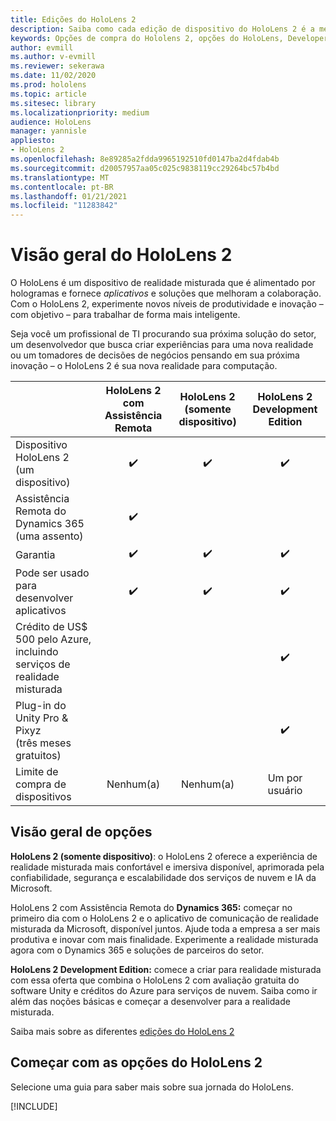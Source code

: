 ```yaml
---
title: Edições do HoloLens 2
description: Saiba como cada edição de dispositivo do HoloLens 2 é a mesma ou diferente e o que fazer depois de obter uma das suas.
keywords: Opções de compra do Hololens 2, opções do HoloLens, Developer Edition
author: evmill
ms.author: v-evmill
ms.reviewer: sekerawa
ms.date: 11/02/2020
ms.prod: hololens
ms.topic: article
ms.sitesec: library
ms.localizationpriority: medium
audience: HoloLens
manager: yannisle
appliesto:
- HoloLens 2
ms.openlocfilehash: 8e89285a2fdda9965192510fd0147ba2d4fdab4b
ms.sourcegitcommit: d20057957aa05c025c9838119cc29264bc57b4bd
ms.translationtype: MT
ms.contentlocale: pt-BR
ms.lasthandoff: 01/21/2021
ms.locfileid: "11283842"
---
```

# Visão geral do HoloLens 2

O HoloLens é um dispositivo de realidade misturada que é alimentado por hologramas e fornece *aplicativos* e soluções que melhoram a colaboração. Com o HoloLens 2, experimente novos níveis de produtividade e inovação – com objetivo – para trabalhar de forma mais inteligente.

Seja você um profissional de TI procurando [](https://www.microsoft.com/hololens/developers) sua próxima solução do setor, um [](https://www.microsoft.com/hololens/apps) desenvolvedor que busca criar experiências para uma nova realidade ou um tomadores de decisões de negócios pensando em sua próxima inovação – o HoloLens 2 é sua nova realidade para computação. [](https://www.microsoft.com/hololens/apps) 

|                                                         | HoloLens 2 com Assistência Remota | HoloLens 2 (somente dispositivo) | HoloLens 2 Development Edition |
|---------------------------------------------------------|:-----------------------------:|:------------------------:|:------------------------------:|
| Dispositivo HoloLens 2 <br>(um dispositivo)                      |               ✔️               |             ✔️            |                ✔️               |
| Assistência Remota do Dynamics 365<br>(uma assento)                |               ✔️               |                          |                                |
| Garantia                                                |               ✔️               |             ✔️            |                ✔️               |
| Pode ser usado para desenvolver aplicativos                                 |               ✔️               |             ✔️            |                ✔️               |
| Crédito de US$ 500 pelo Azure, incluindo serviços de realidade misturada |                               |                          |                ✔️               |
| Plug-in do Unity Pro & Pixyz <br>(três meses gratuitos)        |                               |                          |                ✔️               |
| Limite de compra de dispositivos                                   |              Nenhum(a)             |           Nenhum(a)           |          Um por usuário          |

## Visão geral de opções

**HoloLens 2 (somente dispositivo)**: o HoloLens 2 oferece a experiência de realidade misturada mais confortável e imersiva disponível, aprimorada pela confiabilidade, segurança e escalabilidade dos serviços de nuvem e IA da Microsoft.

HoloLens 2 com Assistência Remota do **Dynamics 365:** começar no primeiro dia com o HoloLens 2 e o aplicativo de comunicação de realidade misturada da Microsoft, disponível juntos. Ajude toda a empresa a ser mais produtiva e inovar com mais finalidade. Experimente a realidade misturada agora com o Dynamics 365 e soluções de parceiros do setor.

**HoloLens 2 Development Edition:** comece a criar para realidade misturada com essa oferta que combina o HoloLens 2 com avaliação gratuita do software Unity e créditos do Azure para serviços de nuvem. Saiba como ir além das noções básicas e começar a desenvolver para a realidade misturada.

Saiba mais sobre as diferentes [edições do HoloLens 2](https://www.microsoft.com/hololens/buy)

## Começar com as opções do HoloLens 2

Selecione uma guia para saber mais sobre sua jornada do HoloLens.

[!INCLUDE[](includes/options-overview.md)]